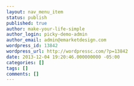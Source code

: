 ```yaml
---
layout: nav_menu_item
status: publish
published: true
author: make-your-life-simple
author_login: picky-demo-admin
author_email: admin@emarketdesign.com
wordpress_id: 13842
wordpress_url: http://wordpressc.com/?p=13842
date: 2013-12-04 19:20:46.000000000 -05:00
categories: []
tags: []
comments: []
---
```

 
